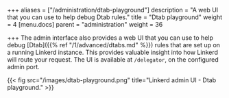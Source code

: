 +++
aliases = ["/administration/dtab-playground"]
description = "A web UI that you can use to help debug Dtab rules."
title = "Dtab playground"
weight = 4
[menu.docs]
parent = "administration"
weight = 36

+++
The admin interface also provides a web UI that you can use to help debug
[Dtab]({{% ref "/1/advanced/dtabs.md" %}}) rules that are set up on a running
Linkerd instance. This provides valuable insight into how Linkerd will route
your request. The UI is available at `/delegator`, on the configured admin port.

{{< fig src="/images/dtab-playground.png"
    title="Linkerd admin UI - Dtab playground." >}}